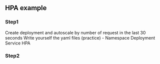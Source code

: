 HPA example
--------------------------------------

### Step1
Create deployment and autoscale by number of request in the last 30 seconds
Write yourself the yaml files (practice) - 
Namespace
Deployment
Service
HPA


### Step2
